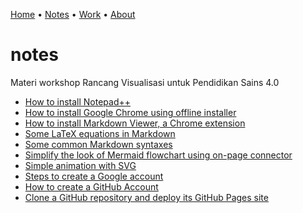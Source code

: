 [Home](README.md) &bull; [Notes](notes.md) &bull; [Work](docs/README.md) &bull; [About](about.md)

# notes
Materi workshop Rancang Visualisasi untuk Pendidikan Sains 4.0

+ [How to install Notepad++](https://medium.com/@6unpnp/how-to-install-notepad-e5adf2f8d37d)
+ [How to install Google Chrome using offline installer](https://medium.com/@6unpnp/how-to-install-googlechrome-using-offline-installer-f5913b8040df)
+ [How to install Markdown Viewer, a Chrome extension](https://medium.com/@6unpnp/install-markdown-viewer-a-chrome-extension-cc2c43232438)
+ [Some LaTeX equations in Markdown](https://medium.com/@6unpnp/some-latex-equations-in-markdown-58670c258b45)
+ [Some common Markdown syntaxes](https://medium.com/@6unpnp/some-common-markdown-syntaxes-67a222890f51)
+ [Simplify the look of Mermaid flowchart using on-page connector](https://medium.com/@6unpnp/simplify-the-look-of-mermaid-flowchart-using-on-page-connector-b52facf244b3)
+ [Simple animation with SVG](https://medium.com/@6unpnp/simple-animation-with-svg-5ba41838083a)
+ [Steps to create a Google account](https://medium.com/@6unpnp/steps-to-create-a-google-account-e8def05c6506)
+ [How to create a GitHub Account](https://medium.com/@6unpnp/how-to-create-a-github-account-46c4a36c2673)
+ [Clone a GitHub repository and deploy its GitHub Pages site]()
